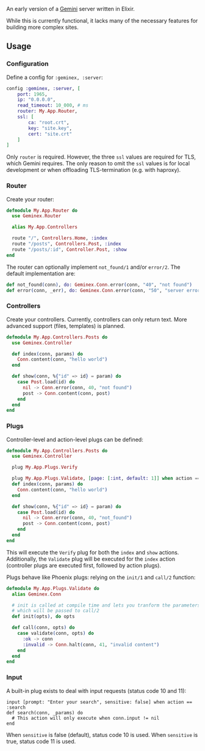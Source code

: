 An early version of a [Gemini](https://gemini.circumlunar.space/) server written in Elixir.

While this is currently functional, it lacks many of the necessary features for building more complex sites.

## Usage

### Configuration
Define a config for `:geminex, :server`:

```elixir
config :geminex, :server, [
    port: 1965, 
    ip: "0.0.0.0",
    read_timeout: 10_000, # ms
    router: My.App.Router,
    ssl: [
        ca: "root.crt",
        key: "site.key",
        cert: "site.crt"
    ]
]
```

Only `router` is required. However, the three `ssl` values are required for TLS, which Gemini requires. The only reason to omit the `ssl` values is for local development or when offloading TLS-termination (e.g. with haproxy).

### Router
Create your router:

```elixir
defmodule My.App.Router do
  use Geminex.Router

  alias My.App.Controllers

  route "/", Controllers.Home, :index
  route "/posts", Controllers.Post, :index
  route "/posts/:id", Controller.Post, :show
end
```

The router can optionally implement `not_found/1` and/or `error/2`. The default implementation are:

```elixir
def not_found(conn), do: Geminex.Conn.error(conn, "40", "not found")
def error(conn, _err), do: Geminex.Conn.error(conn, "50", "server error")
```

### Controllers
Create your controllers. Currently, controllers can only return text. More advanced support (files, templates) is planned.

```elixir
defmodule My.App.Controllers.Posts do
  use Geminex.Controller

  def index(conn, params) do
    Conn.content(conn, "hello world")
  end

  def show(conn, %{"id" => id} = param) do
    case Post.load(id) do
      nil -> Conn.error(conn, 40, "not found")
      post -> Conn.content(conn, post)
    end
  end
end
```

### Plugs
Controller-level and action-level plugs can be defined:

```elixir
defmodule My.App.Controllers.Posts do
  use Geminex.Controller

  plug My.App.Plugs.Verify

  plug My.App.Plugs.Validate, [page: [:int, default: 1]] when action == :index
  def index(conn, params) do
    Conn.content(conn, "hello world")
  end

  def show(conn, %{"id" => id} = param) do
    case Post.load(id) do
      nil -> Conn.error(conn, 40, "not_found")
      post -> Conn.content(conn, post)
    end
  end
end
```

This will execute the `Verify` plug for both the `index` and `show` actions. Additionally, the `Validate` plug will be executed for the `index` action (controller plugs are executed first, followed by action plugs).

Plugs behave like Phoenix plugs: relying on the `init/1` and `call/2` function:

```elixir
defmodule My.App.Plugs.Validate do
  alias Geminex.Conn

  # init is called at compile time and lets you tranform the parameters
  # which will be passed to call/2 
  def init(opts), do opts

  def call(conn, opts) do
    case validate(conn, opts) do
      :ok -> conn
      :invalid -> Conn.halt(conn, 41, "invalid content")
    end
  end
end
```

### Input
A built-in plug exists to deal with input requests (status code 10 and 11):

```
input [prompt: "Enter your search", sensitive: false] when action == :search
def search(conn, _params) do
  # This action will only execute when conn.input != nil
end
```

When `sensitive` is false (default), status code 10 is used. When `sensitive` is true, status code 11 is used.

